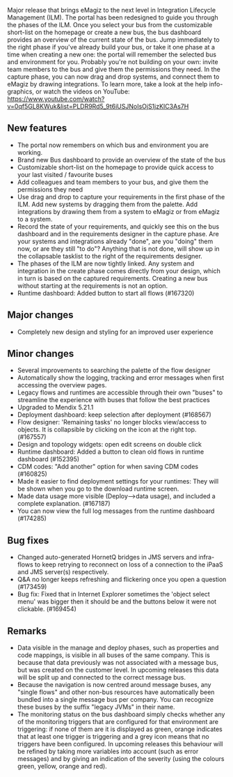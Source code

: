 Major release that brings eMagiz to the next level in Integration Lifecycle Management (ILM).
The portal has been redesigned to guide you through the phases of the ILM. Once you select your bus from the customizable short-list on the homepage or create a new bus, the bus dashboard provides an overview of the current state of the bus.
Jump immediately to the right phase if you've already build your bus, or take it one phase at a time when creating a new one: the portal will remember the selected bus and environment for you.
Probably you're not building on your own: invite team members to the bus and give them the permissions they need.
In the capture phase, you can now drag and drop systems, and connect them to eMagiz by drawing integrations.
To learn more, take a look at the help info-graphics, or watch the videos on YouTube:
https://www.youtube.com/watch?v=0qf5GL8KWuk&list=PLDR9Rd5_9t6iUSJNoIsOjS1jzKIC3As7H
## New features
- The portal now remembers on which bus and environment you are working.
- Brand new Bus dashboard to provide an overview of the state of the bus
- Customizable short-list on the homepage to provide quick access to your last visited / favourite buses
- Add colleagues and team members to your bus, and give them the permissions they need
- Use drag and drop to capture your requirements in the first phase of the ILM. Add new systems by dragging them from the palette. Add integrations by drawing them from a system to eMagiz or from eMagiz to a system.
- Record the state of your requirements, and quickly see this on the bus dashboard and in the requirements designer in the capture phase. Are your systems and integrations already "done", are you "doing" them now, or are they still "to do"? Anything that is not done, will show up in the collapsable tasklist to the right of the requirements designer.
- The phases of the ILM are now tightly linked. Any system and integration in the create phase comes directly from your design, which in turn is based on the captured requirements. Creating a new bus without starting at the requirements is not an option.
- Runtime dashboard: Added button to start all flows (#167320)
## Major changes
- Completely new design and styling for an improved user experience
## Minor changes
- Several improvements to searching the palette of the flow designer
- Automatically show the logging, tracking and error messages when first accessing the overview pages.
- Legacy flows and runtimes are accessible through their own "buses" to streamline the experience with buses that follow the best practices
- Upgraded to Mendix 5.21.1
- Deployment dashboard: keep selection after deployment (#168567)
- Flow designer: 'Remaining tasks' no longer blocks view/access to objects. It is collapsible by clicking on the icon at the right top. (#167557)
- Design and topology widgets: open edit screens on double click
- Runtime dashboard: Added a button to clean old flows in runtime dashboard (#152395)
- CDM codes: "Add another" option for when saving CDM codes (#160825)
- Made it easier to find deployment settings for your runtimes: They will be shown when you go to the download runtime screen.
- Made data usage more visible (Deploy-->data usage), and included a complete explanation. (#167187)
- You can now view the full log messages from the runtime dashboard (#174285)
## Bug fixes
- Changed auto-generated HornetQ bridges in JMS servers and infra-flows to keep retrying to reconnect on loss of a connection to the iPaaS and JMS server(s) respectively.
- Q&A no longer keeps refreshing and flickering once you open a question (#173459)
- Bug fix: Fixed that in Internet Explorer sometimes the 'object select menu' was bigger then it should be and the buttons below it were not clickable. (#169454)
## Remarks
- Data visible in the manage and deploy phases, such as properties and code mappings, is visible in all buses of the same company. This is because that data previously was not associated with a message bus, but was created on the customer level. In upcoming releases this data will be split up and connected to the correct message bus.
- Because the navigation is now centred around message buses, any "single flows" and other non-bus resources have automatically been bundled into a single message bus per company. You can recognize these buses by the suffix "legacy JVMs" in their name.
- The monitoring status on the bus dashboard simply checks whether any of the monitoring triggers that are configured for that environment are triggering: if none of them are it is displayed as green, orange indicates that at least one trigger is triggering and a grey icon means that no triggers have been configured. In upcoming releases this behaviour will be refined by taking more variables into account (such as error messages) and by giving an indication of the severity (using the colours green, yellow, orange and red).
